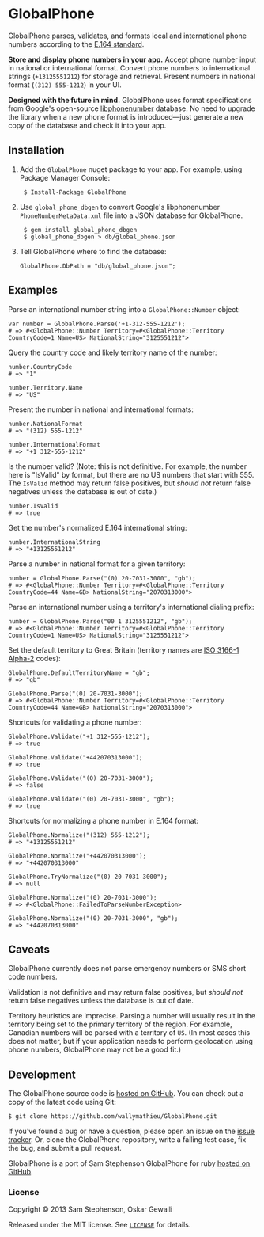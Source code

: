 # GlobalPhone

GlobalPhone parses, validates, and formats local and international phone numbers according to the [E.164 standard](http://en.wikipedia.org/wiki/E.164).

**Store and display phone numbers in your app.** Accept phone number input in national or international format. Convert phone numbers to international strings (`+13125551212`) for storage and retrieval. Present numbers in national format (`(312) 555-1212`) in your UI.

**Designed with the future in mind.** GlobalPhone uses format specifications from Google's open-source [libphonenumber](http://code.google.com/p/libphonenumber/) database. No need to upgrade the library when a new phone format is introduced—just generate a new copy of the database and check it into your app.

## Installation

1. Add the `GlobalPhone` nuget package to your app. For example, using Package Manager Console:

        $ Install-Package GlobalPhone

2. Use `global_phone_dbgen` to convert Google's libphonenumber `PhoneNumberMetaData.xml` file into a JSON database for GlobalPhone.

        $ gem install global_phone_dbgen
        $ global_phone_dbgen > db/global_phone.json

3. Tell GlobalPhone where to find the database:

    ```
    GlobalPhone.DbPath = "db/global_phone.json";
    ```

## Examples

Parse an international number string into a `GlobalPhone::Number` object:

```
var number = GlobalPhone.Parse('+1-312-555-1212');
# => #<GlobalPhone::Number Territory=#<GlobalPhone::Territory CountryCode=1 Name=US> NationalString="3125551212">
```

Query the country code and likely territory name of the number:

```
number.CountryCode
# => "1"

number.Territory.Name
# => "US"
```

Present the number in national and international formats:

```
number.NationalFormat
# => "(312) 555-1212"

number.InternationalFormat
# => "+1 312-555-1212"
```

Is the number valid? (Note: this is not definitive. For example, the number here is "IsValid" by format, but there are no US numbers that start with 555. The `IsValid` method may return false positives, but *should not* return false negatives unless the database is out of date.)

```
number.IsValid
# => true
```

Get the number's normalized E.164 international string:

```
number.InternationalString
# => "+13125551212"
```

Parse a number in national format for a given territory:

```
number = GlobalPhone.Parse("(0) 20-7031-3000", "gb");
# => #<GlobalPhone::Number Territory=#<GlobalPhone::Territory CountryCode=44 Name=GB> NationalString="2070313000">
```

Parse an international number using a territory's international dialing prefix:

```
number = GlobalPhone.Parse("00 1 3125551212", "gb");
# => #<GlobalPhone::Number Territory=#<GlobalPhone::Territory CountryCode=1 Name=US> NationalString="3125551212">
```

Set the default territory to Great Britain (territory names are [ISO 3166-1 Alpha-2](http://en.wikipedia.org/wiki/ISO_3166-1_alpha-2) codes):

```
GlobalPhone.DefaultTerritoryName = "gb";
# => "gb"

GlobalPhone.Parse("(0) 20-7031-3000");
# => #<GlobalPhone::Number Territory=#<GlobalPhone::Territory CountryCode=44 Name=GB> NationalString="2070313000">
```

Shortcuts for validating a phone number:

```
GlobalPhone.Validate("+1 312-555-1212");
# => true

GlobalPhone.Validate("+442070313000");
# => true

GlobalPhone.Validate("(0) 20-7031-3000");
# => false

GlobalPhone.Validate("(0) 20-7031-3000", "gb");
# => true
```

Shortcuts for normalizing a phone number in E.164 format:

```
GlobalPhone.Normalize("(312) 555-1212");
# => "+13125551212"

GlobalPhone.Normalize("+442070313000");
# => "+442070313000"

GlobalPhone.TryNormalize("(0) 20-7031-3000");
# => null

GlobalPhone.Normalize("(0) 20-7031-3000");
# => #<GlobalPhone::FailedToParseNumberException>

GlobalPhone.Normalize("(0) 20-7031-3000", "gb");
# => "+442070313000"
```

## Caveats

GlobalPhone currently does not parse emergency numbers or SMS short code numbers.

Validation is not definitive and may return false positives, but *should not* return false negatives unless the database is out of date.

Territory heuristics are imprecise. Parsing a number will usually result in the territory being set to the primary territory of the region. For example, Canadian numbers will be parsed with a territory of `US`. (In most cases this does not matter, but if your application needs to perform geolocation using phone numbers, GlobalPhone may not be a good fit.)

## Development
The GlobalPhone source code is [hosted on GitHub](https://github.com/wallymathieu/GlobalPhone). You can check out a copy of the latest code using Git:

    $ git clone https://github.com/wallymathieu/GlobalPhone.git

If you've found a bug or have a question, please open an issue on the [issue tracker](https://github.com/wallymathieu/GlobalPhone/issues). Or, clone the GlobalPhone repository, write a failing test case, fix the bug, and submit a pull request.

GlobalPhone is a port of Sam Stephenson GlobalPhone for ruby [hosted on GitHub](https://github.com/sstephenson/global_phone).

### License

Copyright &copy; 2013 Sam Stephenson, Oskar Gewalli

Released under the MIT license. See [`LICENSE`](LICENSE) for details.
